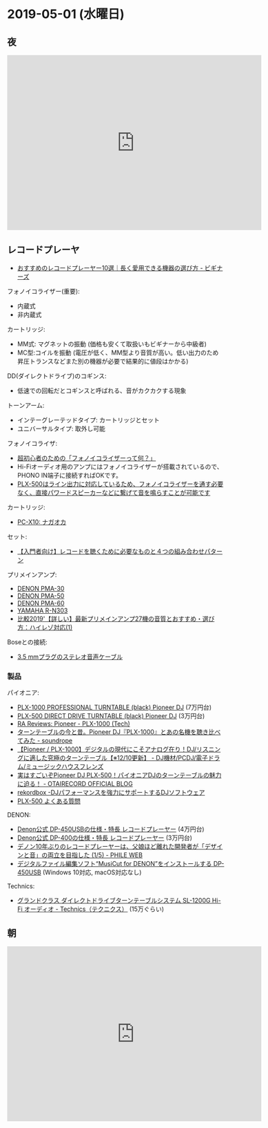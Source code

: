 # 2019-05-01 (水曜日)

## 夜

<iframe height='405' width='590' frameborder='0' allowtransparency='true' scrolling='no' src='https://www.strava.com/activities/2332842364/embed/61b50fdcd37b410b59cddf584f9006e094d3bb64'></iframe>

## レコードプレーヤ

- [おすすめのレコードプレーヤー10選｜長く愛用できる機器の選び方 - ビギナーズ](https://www.rere.jp/beginners/13701/#_AT-LP5)

フォノイコライザー(重要):

- 内蔵式
- 非内蔵式

カートリッジ:

- MM式: マグネットの振動 (価格も安くて取扱いもビギナーから中級者)
- MC型:コイルを振動 (電圧が低く、MM型より音質が高い。低い出力のため昇圧トランスなどまた別の機器が必要で結果的に値段はかかる)

DD(ダイレクトドライブ)のコギンス:

- 低速での回転だとコギンスと呼ばれる、音がカクカクする現象

トーンアーム:

- インテーグレーテッドタイプ: カートリッジとセット
- ユニバーサルタイプ: 取外し可能

フォノイコライザ:

- [超初心者のための「フォノイコライザーって何？」](https://www.denon.jp/jp/blog/4559/index.html)
- Hi-Fiオーディオ用のアンプにはフォノイコライザーが搭載されているので、PHONO IN端子に接続すればOKです。
- [ PLX-500はライン出力に対応しているため、フォノイコライザーを通す必要なく、直接パワードスピーカーなどに繋げて音を鳴らすことが可能です](https://www.waxpoetics.jp/interview/toshio-matsuura-plx500-pt1/)

カートリッジ:

- [PC-X10: ナガオカ](https://www.pioneerdj.com/ja-jp/product/accessories/pc-x10/black/overview/)

セット:

- [【入門者向け】レコードを聴くために必要なものと４つの組み合わせパターン](【入門者向け】レコードを聴くために必要なものと４つの組み合わせパターン)

プリメインアンプ:

- [DENON PMA-30](https://www.denon.jp/jp/product/hificomponents/amplifiers/pma30)
- [DENON PMA-50](https://www.denon.jp/jp/product/hificomponents/usbdaconverters/pma50)
- [DENON PMA-60](https://www.denon.jp/jp/product/hificomponents/amplifiers/pma60)
- [YAMAHA R-N303](https://jp.yamaha.com/products/audio_visual/hifi_components/r-n303/index.html)
- [比較2019'【詳しい】最新プリメインアンプ27機の音質とおすすめ・選び方：ハイレゾ対応(1)](http://monomania.sblo.jp/article/179177354.html)

Boseとの接続:

- [3.5 mmプラグのステレオ音声ケーブル](https://www.bose.co.jp/ja_jp/support/article/connecting-a-device-using-the-aux-connector-soundlink-mobile-iii.html)

### 製品

パイオニア:

- [PLX-1000 PROFESSIONAL TURNTABLE (black)  Pioneer DJ](https://www.pioneerdj.com/ja-jp/product/turntable/plx-1000/black/overview/) (7万円台)
- [PLX-500 DIRECT DRIVE TURNTABLE (black)  Pioneer DJ](https://www.pioneerdj.com/ja-jp/product/turntable/plx-500/black/overview/) (3万円台)
- [RA Reviews: Pioneer - PLX-1000 (Tech)](https://jp.residentadvisor.net/reviews/16540)
- [ターンテーブルの今と昔。Pioneer DJ『PLX-1000』とあの名機を聴き比べてみた - soundrope](https://soundrope.com/blog/plx-1000_sl-1200/)
- [【Pioneer / PLX-1000】デジタルの現代にこそアナログ在り！DJ/リスニングに適した究極のターンテーブル【※12/10更新】 - DJ機材/PCDJ/電子ドラム/ミュージックハウスフレンズ](https://www.mh-friends.com/blog/2018/12/07/%E3%80%90pioneer-plx-1000%E3%80%91%E3%83%87%E3%82%B8%E3%82%BF%E3%83%AB%E3%81%AE%E7%8F%BE%E4%BB%A3%E3%81%AB%E3%81%93%E3%81%9D%E3%82%A2%E3%83%8A%E3%83%AD%E3%82%B0%E5%9C%A8%E3%82%8A%EF%BC%81%E7%A9%B6/)
- [実はすごいぞPioneer DJ PLX-500！パイオニアDJのターンテーブルの魅力に迫る！ - OTAIRECORD OFFICIAL BLOG](https://www.otaiweb.com/otareco/2018/08/16/2361/)
- [rekordbox -DJパフォーマンスを強力にサポートするDJソフトウェア](https://rekordbox.com/ja/)
- [PLX-500 よくある質問](http://faq.pioneerdj.com/product.php?c=649&lang=ja&p=PLX-500&t=faq)


DENON:

- [Denon公式  DP-450USBの仕様・特長  レコードプレーヤー](https://www.denon.jp/jp/product/hificomponents/turntablecartridges/dp450usb) (4万円台)
- [Denon公式  DP-400の仕様・特長  レコードプレーヤー](https://www.denon.jp/jp/product/hificomponents/turntablecartridges/dp400) (3万円台)
- [デノン10年ぶりのレコードプレーヤーは、父娘ほど離れた開発者が「デザインと音」の両立を目指した (1/5) - PHILE WEB](https://www.phileweb.com/interview/article/201809/12/570.html)
- [デジタルファイル編集ソフト“MusiCut for DENON”をインストールする DP-450USB](http://manuals.denon.com/DP450USB/ALL/JA/OBAOSYhqjggwaa.php) (Windows 10対応, macOS対応なし)

Technics:

- [グランドクラス ダイレクトドライブターンテーブルシステム SL-1200G Hi-Fi オーディオ - Technics（テクニクス）](http://jp.technics.com/products/1200g/) (15万ぐらい)

## 朝

<iframe height='405' width='590' frameborder='0' allowtransparency='true' scrolling='no' src='https://www.strava.com/activities/2331903121/embed/b53dcef2db2a49b5ededec8e4c5abd9741a3a5bf'></iframe>
